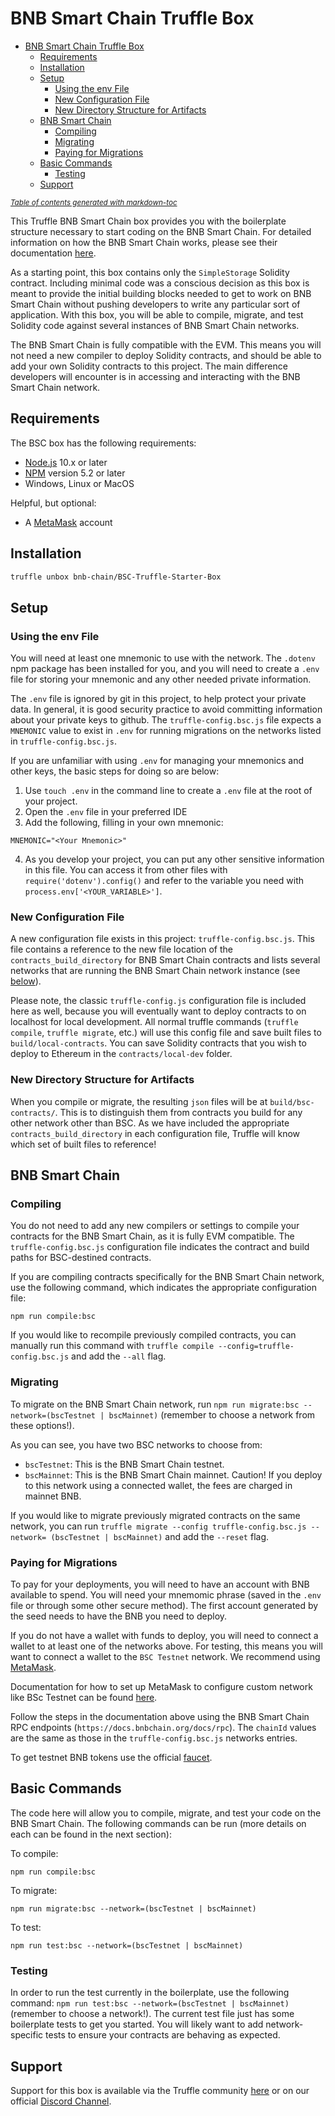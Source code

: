 # BNB Smart Chain Truffle Box

- [BNB Smart Chain Truffle Box](#bnb-smart-chain-truffle-box)
  - [Requirements](#requirements)
  - [Installation](#installation)
  - [Setup](#setup)
    - [Using the env File](#using-the-env-file)
    - [New Configuration File](#new-configuration-file)
    - [New Directory Structure for Artifacts](#new-directory-structure-for-artifacts)
  - [BNB Smart Chain](#bnb-smart-chain)
    - [Compiling](#compiling)
    - [Migrating](#migrating)
    - [Paying for Migrations](#paying-for-migrations)
  - [Basic Commands](#basic-commands)
    - [Testing](#testing)
  - [Support](#support)

<small><i><a href='http://ecotrust-canada.github.io/markdown-toc/'>Table of contents generated with markdown-toc</a></i></small>

This Truffle BNB Smart Chain box provides you with the boilerplate structure necessary to start coding on the BNB Smart Chain. For detailed information on how the BNB Smart Chain works, please see their documentation [here](https://docs.bnbchain.org/docs/getting-started).

As a starting point, this box contains only the ```SimpleStorage``` Solidity contract. Including minimal code was a conscious decision as this box is meant to provide the initial building blocks needed to get to work on BNB Smart Chain without pushing developers to write any particular sort of application. With this box, you will be able to compile, migrate, and test Solidity code against several instances of BNB Smart Chain networks.

The BNB Smart Chain is fully compatible with the EVM. This means you will not need a new compiler to deploy Solidity contracts, and should be able to add your own Solidity contracts to this project. The main difference developers will encounter is in accessing and interacting with the BNB Smart Chain network.

## Requirements

The BSC box has the following requirements:

- [Node.js](https://nodejs.org/) 10.x or later
- [NPM](https://docs.npmjs.com/cli/) version 5.2 or later
- Windows, Linux or MacOS

Helpful, but optional:

- A [MetaMask](https://metamask.io/) account

## Installation

```bash
truffle unbox bnb-chain/BSC-Truffle-Starter-Box
```

## Setup

### Using the env File

You will need at least one mnemonic to use with the network. The `.dotenv` npm package has been installed for you, and you will need to create a `.env` file for storing your mnemonic and any other needed private information.

The `.env` file is ignored by git in this project, to help protect your private data. In general, it is good security practice to avoid committing information about your private keys to github. The `truffle-config.bsc.js` file expects a `MNEMONIC` value to exist in `.env` for running migrations on the networks listed in `truffle-config.bsc.js`.

If you are unfamiliar with using `.env` for managing your mnemonics and other keys, the basic steps for doing so are below:

1. Use `touch .env` in the command line to create a `.env` file at the root of your project.
2. Open the `.env` file in your preferred IDE
3. Add the following, filling in your own mnemonic:

```
MNEMONIC="<Your Mnemonic>"
```

4. As you develop your project, you can put any other sensitive information in this file. You can access it from other files with `require('dotenv').config()` and refer to the variable you need with `process.env['<YOUR_VARIABLE>']`.

### New Configuration File

A new configuration file exists in this project: `truffle-config.bsc.js`. This file contains a reference to the new file location of the `contracts_build_directory` for BNB Smart Chain contracts and lists several networks that are running the BNB Smart Chain network instance (see [below](#migrating)).

Please note, the classic `truffle-config.js` configuration file is included here as well, because you will eventually want to deploy contracts to on localhost for local development. All normal truffle commands (`truffle compile`, `truffle migrate`, etc.) will use this config file and save built files to `build/local-contracts`. You can save Solidity contracts that you wish to deploy to Ethereum in the `contracts/local-dev` folder.

### New Directory Structure for Artifacts

When you compile or migrate, the resulting `json` files will be at `build/bsc-contracts/`. This is to distinguish them from contracts you build for any other network other than BSC. As we have included the appropriate `contracts_build_directory` in each configuration file, Truffle will know which set of built files to reference!

## BNB Smart Chain

### Compiling

You do not need to add any new compilers or settings to compile your contracts for the BNB Smart Chain, as it is fully EVM compatible. The `truffle-config.bsc.js` configuration file indicates the contract and build paths for BSC-destined contracts.

If you are compiling contracts specifically for the BNB Smart Chain network, use the following command, which indicates the appropriate configuration file:

```
npm run compile:bsc
```

If you would like to recompile previously compiled contracts, you can manually run this command with
`truffle compile --config=truffle-config.bsc.js` and add the `--all` flag.

### Migrating

To migrate on the BNB Smart Chain network, run `npm run migrate:bsc --network=(bscTestnet | bscMainnet)` (remember to choose a network from these options!).

As you can see, you have two BSC networks to choose from:

- `bscTestnet`: This is the BNB Smart Chain testnet.
- `bscMainnet`: This is the BNB Smart Chain mainnet. Caution! If you deploy to this network using a connected wallet, the fees are charged in mainnet BNB.

If you would like to migrate previously migrated contracts on the same network, you can run `truffle migrate --config truffle-config.bsc.js --network= (bscTestnet | bscMainnet)` and add the `--reset` flag.

### Paying for Migrations

To pay for your deployments, you will need to have an account with BNB available to spend. You will need your mnemomic phrase (saved in the `.env` file or through some other secure method). The first account generated by the seed needs to have the BNB you need to deploy. 

If you do not have a wallet with funds to deploy, you will need to connect a wallet to at least one of the networks above. For testing, this means you will want to connect a wallet to the `BSC Testnet` network. We recommend using [MetaMask](https://metamask.io/).

Documentation for how to set up MetaMask to configure custom network like BSc Testnet can be found [here](https://academy.binance.com/en/articles/connecting-metamask-to-binance-smart-chain).

Follow the steps in the documentation above using the BNB Smart Chain RPC endpoints (`https://docs.bnbchain.org/docs/rpc`). The `chainId` values are the same as those in the `truffle-config.bsc.js` networks entries.

To get testnet BNB tokens use the official [faucet](https://testnet.binance.org/faucet-smart).

## Basic Commands

The code here will allow you to compile, migrate, and test your code on the BNB Smart Chain. The following commands can be run (more details on each can be found in the next section):

To compile:

```
npm run compile:bsc
```

To migrate:

```
npm run migrate:bsc --network=(bscTestnet | bscMainnet)
```

To test:

```
npm run test:bsc --network=(bscTestnet | bscMainnet)
```

### Testing

In order to run the test currently in the boilerplate, use the following command: `npm run test:bsc --network=(bscTestnet | bscMainnet)` (remember to choose a network!). The current test file just has some boilerplate tests to get you started. You will likely want to add network-specific tests to ensure your contracts are behaving as expected.


## Support

Support for this box is available via the Truffle community [here](https://www.trufflesuite.com/community) or on our official [Discord Channel](https://discord.com/channels/789402563035660308/912296662834241597).
